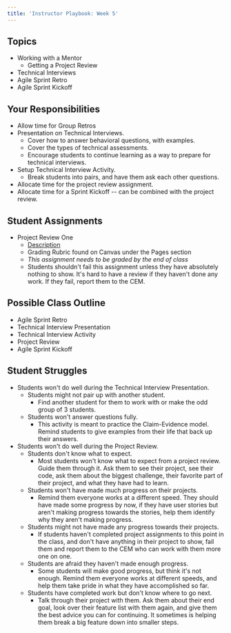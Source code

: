 ```yaml
---
title: 'Instructor Playbook: Week 5'
---
```


## Topics
* Working with a Mentor
    * Getting a Project Review
* Technical Interviews
* Agile Sprint Retro
* Agile Sprint Kickoff

## Your Responsibilities
* Allow time for Group Retros
* Presentation on Technical Interviews.
    * Cover how to answer behavioral questions, with examples.
    * Cover the types of technical assessments.
    * Encourage students to continue learning as a way to prepare for technical interviews.
* Setup Technical Interview Activity.
    * Break students into pairs, and have them ask each other questions.
* Allocate time for the project review assignment.
* Allocate time for a Sprint Kickoff -- can be combined with the project review.

## Student Assignments
* Project Review One
    * [Description](../../../assignments/project-review)
    * Grading Rubric found on Canvas under the Pages section
    * *This assignment needs to be graded by the end of class*
    * Students shouldn't fail this assignment unless they have absolutely nothing to show. It's hard to have a review if they haven't done any work. If they fail, report them to the CEM.

## Possible Class Outline
* Agile Sprint Retro
* Technical Interview Presentation
* Technical Interview Activity
* Project Review
* Agile Sprint Kickoff

## Student Struggles
* Students won't do well during the Technical Interview Presentation.
    * Students might not pair up with another student.
        * Find another student for them to work with or make the odd group of 3 students.
    * Students won't answer questions fully.
        * This activity is meant to practice the Claim-Evidence model. Remind students to give examples from their life that back up their answers.
* Students won't do well during the Project Review.
    * Students don't know what to expect.
        * Most students won't know what to expect from a project review. Guide them through it. Ask them to see their project, see their code, ask them about the biggest challenge, their favorite part of their project, and what they have had to learn.
    * Students won't have made much progress on their projects.
        * Remind them everyone works at a different speed. They should have made some progress by now, if they have user stories but aren't making progress towards the stories, help them identify why they aren't making progress.
    * Students might not have made any progress towards their projects.
        * If students haven't completed project assignments to this point in the class, and don't have anything in their project to show, fail them and report them to the CEM who can work with them more one on one.
    * Students are afraid they haven't made enough progress.
        * Some students will make good progress, but think it's not enough. Remind them everyone works at different speeds, and help them take pride in what they have accomplished so far.
    * Students have completed work but don't know where to go next.
        * Talk through their project with them. Ask them about their end goal, look over their feature list with them again, and give them the best advice you can for continuing. It sometimes is helping them break a big feature down into smaller steps.
